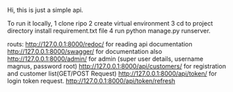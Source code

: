 Hi,
this is just a simple api.

To run it locally,
1 clone ripo
2 create virtual environment
3 cd to project directory install requirement.txt file 
4 run python manage.py runserver.

routs:
http://127.0.0.1:8000/redoc/  for reading api documentation
http://127.0.0.1:8000/swagger/  for documentation also
http://127.0.0.1:8000/admin/  for admin (super user details, username magnus, password root)
http://127.0.0.1:8000/api/customers/ for registration and customer list(GET/POST Request)
http://127.0.0.1:8000/api/token/   for login token request.
http://127.0.0.1:8000/api/token/refresh
